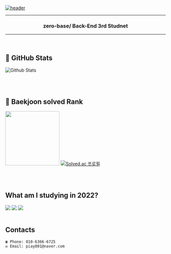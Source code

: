 [![header](https://capsule-render.vercel.app/api?type=soft&color=timeGradient&height=150&section=header&text=DaeIi%20Lim&fontSize=80&animation=twinkling)](https://github.com/LimDae94)

---

<h3 align="center">zero-base/ Back-End 3rd Studnet </h3>

---

<br>

## 🌠 GitHub Stats

![Github Stats](https://github-readme-stats.vercel.app/api?username=LimDae94&hide=contribs&count_private=true&show_icons=true&bg_color=00000000&title_color=4B7BE5&icon_color=4B7BE5&text_color=e6e6e6)

<br>
<br>

## 🏅 Baekjoon solved Rank
<left><img height='170px' src="https://github-readme-stats.vercel.app/api/top-langs/?username=LimDae94&langs_count=8&layout=compact" /></left>
[![Solved.ac 프로필](http://mazassumnida.wtf/api/generate_badge?boj=piay801)](https://solved.ac/piay801)

<br>
<br>

## What am I studying in 2022?

<img src="https://img.shields.io/badge/java-007396?style=for-the-badge&logo=java&logoColor=white">
<img src="https://img.shields.io/badge/github-181717?style=for-the-badge&logo=github&logoColor=white">
<img src="https://img.shields.io/badge/git-F05032?style=for-the-badge&logo=git&logoColor=white">

<br>
<br>

## Contacts
```
☎ Phone: 010-6366-6725
✉ Email: piay801@naver.com
```
